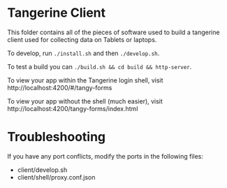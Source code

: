 # Tangerine Client
This folder contains all of the pieces of software used to build a tangerine client used for collecting data on Tablets or laptops.

To develop, run `./install.sh` and then `./develop.sh`. 

To test a build you can `./build.sh && cd build && http-server`.

To view your app within the Tangerine login shell, visit http://localhost:4200/#/tangy-forms

To view your app without the shell (much easier), visit http://localhost:4200/tangy-forms/index.html

# Troubleshooting

If you have any port conflicts, modify the ports in the following files:

* client/develop.sh
* client/shell/proxy.conf.json

